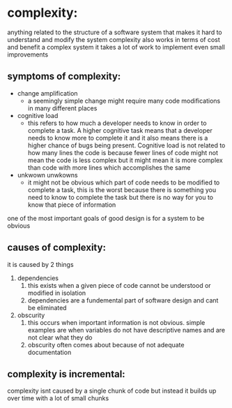 # complexity:
anything related to the structure of a software system that makes it hard to understand and modify the system
complexity also works in terms of cost and benefit
a complex system it takes a lot of work to implement even small improvements
## symptoms of complexity:
- change amplification
	- a seemingly simple change might require many code modifications in many different places 
- cognitive load
	- this refers to how much a developer needs to know in order to complete a task. A higher cognitive task means that a developer needs to know more to complete it and it also means there is a higher chance of bugs being present. Cognitive load is not related to how many lines the code is because fewer lines of code might not mean the code is less complex but it might mean it is more complex than code with more lines which accomplishes the same
- unkwown unwkowns
	- it might not be obvious which part of code needs to be modified to complete a task, this is the worst because there is something you need to know to complete the task but there is no way for you to know that piece of information 

one of the most important goals of good design is for a system to be obvious 

## causes of complexity:
it is caused by 2 things 
1. dependencies
	1. this exists when a given piece of code cannot be understood or modified in isolation
	2. dependencies are a fundemental part of software design and cant be eliminated
2. obscurity 
	1. this occurs when important information is not obvious. simple examples are when variables do not have descriptive names and are not clear what they do 
	2. obscurity often comes about because of not adequate documentation 

## complexity is incremental:
complexity isnt caused by a single chunk of code but instead it builds up over time with a lot of small chunks 
